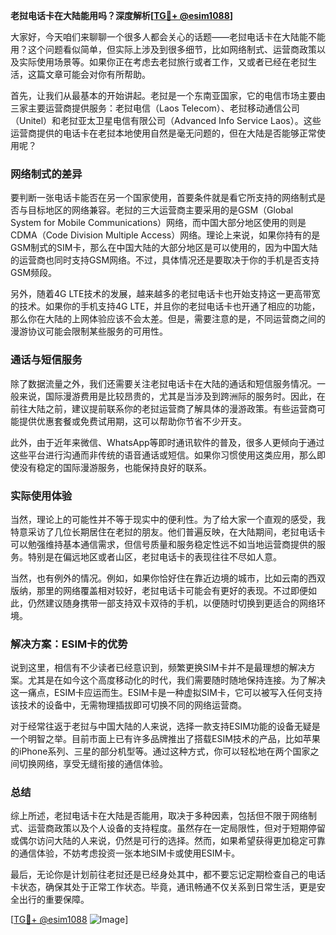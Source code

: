 **老挝电话卡在大陆能用吗？深度解析[[TG💪+ @esim1088](https://t.me/s/esim1088)]**

大家好，今天咱们来聊聊一个很多人都会关心的话题——老挝电话卡在大陆能不能用？这个问题看似简单，但实际上涉及到很多细节，比如网络制式、运营商政策以及实际使用场景等。如果你正在考虑去老挝旅行或者工作，又或者已经在老挝生活，这篇文章可能会对你有所帮助。

首先，让我们从最基本的开始讲起。老挝是一个东南亚国家，它的电信市场主要由三家主要运营商提供服务：老挝电信（Laos Telecom）、老挝移动通信公司（Unitel）和老挝亚太卫星电信有限公司（Advanced Info Service Laos）。这些运营商提供的电话卡在老挝本地使用自然是毫无问题的，但在大陆是否能够正常使用呢？

### 网络制式的差异

要判断一张电话卡能否在另一个国家使用，首要条件就是看它所支持的网络制式是否与目标地区的网络兼容。老挝的三大运营商主要采用的是GSM（Global System for Mobile Communications）网络，而中国大部分地区使用的则是CDMA（Code Division Multiple Access）网络。理论上来说，如果你持有的是GSM制式的SIM卡，那么在中国大陆的大部分地区是可以使用的，因为中国大陆的运营商也同时支持GSM网络。不过，具体情况还是要取决于你的手机是否支持GSM频段。

另外，随着4G LTE技术的发展，越来越多的老挝电话卡也开始支持这一更高带宽的技术。如果你的手机支持4G LTE，并且你的老挝电话卡也开通了相应的功能，那么你在大陆的上网体验应该不会太差。但是，需要注意的是，不同运营商之间的漫游协议可能会限制某些服务的可用性。

### 通话与短信服务

除了数据流量之外，我们还需要关注老挝电话卡在大陆的通话和短信服务情况。一般来说，国际漫游费用是比较昂贵的，尤其是当涉及到跨洲际的服务时。因此，在前往大陆之前，建议提前联系你的老挝运营商了解具体的漫游政策。有些运营商可能提供优惠套餐或免费试用期，这可以帮助你节省不少开支。

此外，由于近年来微信、WhatsApp等即时通讯软件的普及，很多人更倾向于通过这些平台进行沟通而非传统的语音通话或短信。如果你习惯使用这类应用，那么即使没有稳定的国际漫游服务，也能保持良好的联系。

### 实际使用体验

当然，理论上的可能性并不等于现实中的便利性。为了给大家一个直观的感受，我特意采访了几位长期居住在老挝的朋友。他们普遍反映，在大陆期间，老挝电话卡可以勉强维持基本通信需求，但信号质量和服务稳定性远不如当地运营商提供的服务。特别是在偏远地区或者山区，老挝电话卡的表现往往不尽如人意。

当然，也有例外的情况。例如，如果你恰好住在靠近边境的城市，比如云南的西双版纳，那里的网络覆盖相对较好，老挝电话卡可能会有更好的表现。不过即便如此，仍然建议随身携带一部支持双卡双待的手机，以便随时切换到更适合的网络环境。

### 解决方案：ESIM卡的优势

说到这里，相信有不少读者已经意识到，频繁更换SIM卡并不是最理想的解决方案。尤其是在如今这个高度移动化的时代，我们需要随时随地保持连接。为了解决这一痛点，ESIM卡应运而生。ESIM卡是一种虚拟SIM卡，它可以被写入任何支持该技术的设备中，无需物理插拔即可切换不同的网络运营商。

对于经常往返于老挝与中国大陆的人来说，选择一款支持ESIM功能的设备无疑是一个明智之举。目前市面上已有许多品牌推出了搭载ESIM技术的产品，比如苹果的iPhone系列、三星的部分机型等。通过这种方式，你可以轻松地在两个国家之间切换网络，享受无缝衔接的通信体验。

### 总结

综上所述，老挝电话卡在大陆是否能用，取决于多种因素，包括但不限于网络制式、运营商政策以及个人设备的支持程度。虽然存在一定局限性，但对于短期停留或偶尔访问大陆的人来说，仍然是可行的选择。然而，如果希望获得更加稳定可靠的通信体验，不妨考虑投资一张本地SIM卡或使用ESIM卡。

最后，无论你是计划前往老挝还是已经身处其中，都不要忘记定期检查自己的电话卡状态，确保其处于正常工作状态。毕竟，通讯畅通不仅关系到日常生活，更是安全出行的重要保障。

[[TG💪+ @esim1088](https://t.me/s/esim1088) ![Image](https://i.postimg.cc/4NQfJmqS/Snipaste-2025-05-13-00-14-12.png)]